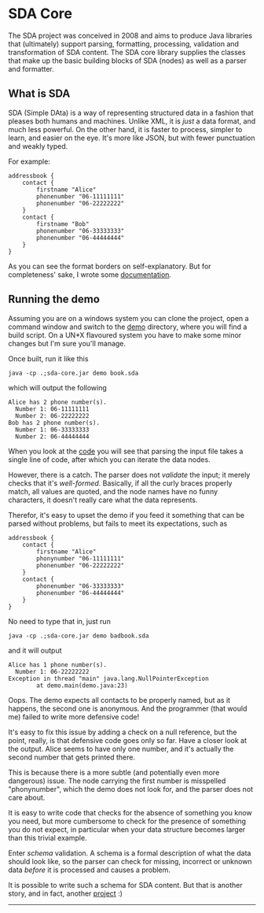 # SDA Core

The SDA project was conceived in 2008 and aims to produce Java libraries 
that (ultimately) support parsing, formatting, processing, validation and 
transformation of SDA content. The SDA core library supplies the classes 
that make up the basic building blocks of SDA (nodes) as well as a parser 
and formatter.

## What is SDA

SDA (Simple DAta) is a way of representing structured data in a fashion that 
pleases both humans and machines. Unlike XML, it is *just* a data format, and 
much less powerful. On the other hand, it is faster to process, simpler to 
learn, and easier on the eye. It's more like JSON, but with fewer punctuation 
and weakly typed.

For example:

	addressbook {
		contact {
			firstname "Alice"
			phonenumber "06-11111111"
			phonenumber "06-22222222"
		}
		contact {
			firstname "Bob"
			phonenumber "06-33333333"
			phonenumber "06-44444444"
		}
	}

As you can see the format borders on self-explanatory. But for completeness' 
sake, I wrote some [documentation](docs/).

## Running the demo

Assuming you are on a windows system you can clone the project, open a 
command window and switch to the [demo](src/test/demo) directory, where you 
will find a build script. On a UN\*X flavoured system you have to make some 
minor changes but I'm sure you'll manage.
	
Once built, run it like this

	java -cp .;sda-core.jar demo book.sda
	
which will output the following

	Alice has 2 phone number(s).
	  Number 1: 06-11111111
	  Number 2: 06-22222222
	Bob has 2 phone number(s).
	  Number 1: 06-33333333
	  Number 2: 06-44444444

When you look at the [code](src/test/java/demo.java) you will see that 
parsing the input file takes a single line of code, after which you can 
iterate the data nodes.

However, there is a catch. The parser does not *validate* the input; it 
merely checks that it's *well-formed*. Basically, if all the curly braces 
properly match, all values are quoted, and the node names have no funny 
characters, it doesn't really care what the data represents. 

Therefor, it's easy to upset the demo if you feed it something that can 
be parsed without problems, but fails to meet its expectations, such as

	addressbook {
		contact {
			firstname "Alice"
			phonynumber "06-11111111"
			phonenumber "06-22222222"
		}
		contact {
			phonenumber "06-33333333"
			phonenumber "06-44444444"
		}
	}

No need to type that in, just run

	java -cp .;sda-core.jar demo badbook.sda
	
and it will output

	Alice has 1 phone number(s).
	  Number 1: 06-22222222
	Exception in thread "main" java.lang.NullPointerException
			at demo.main(demo.java:23)
	
Oops. The demo expects all contacts to be properly named, but as it happens, 
the second one is anonymous. And the programmer (that would me) failed to 
write more defensive code!

It's easy to fix this issue by adding a check on a null reference, but the 
point, really, is that defensive code goes only so far. Have a closer look 
at the output. Alice seems to have only one number, and it's actually the 
second number that gets printed there.

This is because there is a more subtle (and potentially even more dangerous) 
issue. The node carrying the first number is misspelled "phonynumber", which 
the demo does not look for, and the parser does not care about.   

It is easy to write code that checks for the absence of something you know 
you need, but more cumbersome to check for the presence of something you do 
not expect, in particular when your data structure becomes larger than this 
trivial example.

Enter *schema* validation. A schema is a formal description of what the data 
should look like, so the parser can check for missing, incorrect or unknown
data *before* it is processed and causes a problem.

It is possible to write such a schema for SDA content. But that is another 
story, and in fact, another [project](https://github.com/hclbaur/sds-core) :)

----